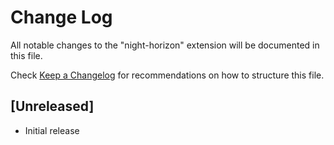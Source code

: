 # Change Log

All notable changes to the "night-horizon" extension will be documented in this file.

Check [Keep a Changelog](http://keepachangelog.com/) for recommendations on how to structure this file.

## [Unreleased]

- Initial release
